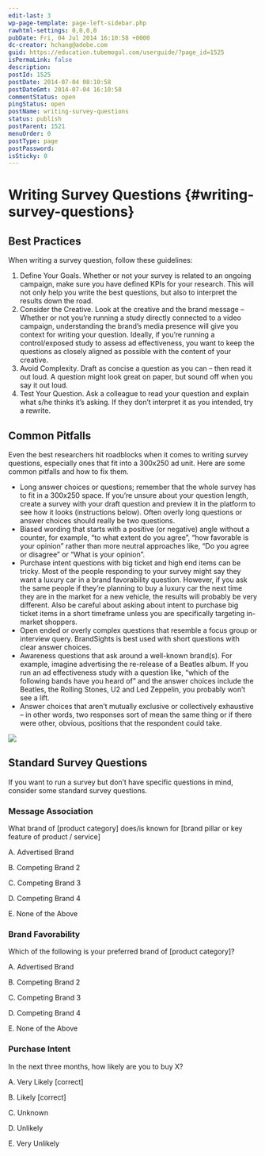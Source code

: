 ```yaml
---
edit-last: 3
wp-page-template: page-left-sidebar.php
rawhtml-settings: 0,0,0,0
pubDate: Fri, 04 Jul 2014 16:10:58 +0000
dc-creator: hchang@adobe.com
guid: https://education.tubemogul.com/userguide/?page_id=1525
isPermaLink: false
description: 
postId: 1525
postDate: 2014-07-04 08:10:58
postDateGmt: 2014-07-04 16:10:58
commentStatus: open
pingStatus: open
postName: writing-survey-questions
status: publish
postParent: 1521
menuOrder: 0
postType: page
postPassword: 
isSticky: 0
---
```


# Writing Survey Questions {#writing-survey-questions}

## Best Practices
  
When writing a survey question, follow these guidelines:

1. Define Your Goals. Whether or not your survey is related to an ongoing campaign, make sure you have defined KPIs for your research. This will not only help you write the best questions, but also to interpret the results down the road.
1. Consider the Creative. Look at the creative and the brand message – Whether or not you’re running a study directly connected to a video campaign, understanding the brand’s media presence will give you context for writing your question.  Ideally, if you’re running a control/exposed study to assess ad effectiveness, you want to keep the questions as closely aligned as possible with the content of your creative.
1. Avoid Complexity. Draft as concise a question as you can – then read it out loud.   A question might look great on paper, but sound off when you say it out loud.
1. Test Your Question. Ask a colleague to read your question and explain what s/he thinks it’s asking.  If they don’t interpret it as you intended, try a rewrite.

## Common Pitfalls
  
Even the best researchers hit roadblocks when it comes to writing survey questions, especially ones that fit into a 300x250 ad unit.  Here are some common pitfalls and how to fix them.

* Long answer choices or questions; remember that the whole survey has to fit in a 300x250 space.   If you’re unsure about your question length, create a survey with your draft question and preview it in the platform to see how it looks (instructions below).   Often overly long questions or answer choices should really be two questions.
* Biased wording that starts with a positive (or negative) angle without a counter, for example, “to what extent do you agree”, “how favorable is your opinion” rather than more neutral approaches like, “Do you agree or disagree” or “What is your opinion”.
* Purchase intent questions with big ticket and high end items can be tricky.  Most of the people responding to your survey might say they want a luxury car in a brand favorability question.  However, if you ask the same people if they’re planning to buy a luxury car the next time they are in the market for a new vehicle, the results will probably be very different. Also be careful about asking about intent to purchase big ticket items in a short timeframe unless you are specifically targeting in-market shoppers.
* Open ended or overly complex questions that resemble a focus group or interview query.  BrandSights is best used with short questions with clear answer choices.
* Awareness questions that ask around a well-known brand(s).   For example, imagine advertising the re-release of a Beatles album.  If you run an ad effectiveness study with a question like, “which of the following bands have you heard of” and the answer choices include the Beatles, the Rolling Stones, U2 and Led Zeppelin, you probably won’t see a lift.
* Answer choices that aren’t mutually exclusive or collectively exhaustive – in other words, two responses sort of mean the same thing or if there were other, obvious, positions that the respondent could take.

![](https://help.tubemogul.com:8443/download/attachments/951463/line%2011.37.19%20AM.jpg?version=1&modificationDate=1364431203000&api=v2)

## Standard Survey Questions
  
If you want to run a survey but don’t have specific questions in mind, consider some standard survey questions.

### Message Association

What brand of [product category] does/is known for [brand pillar or key feature of product / service]

A. Advertised Brand

B. Competing Brand 2

C. Competing Brand 3

D. Competing Brand 4

E. None of the Above

### Brand Favorability

Which of the following is your preferred brand of [product category]?

A. Advertised Brand

B. Competing Brand 2

C. Competing Brand 3

D. Competing Brand 4

E. None of the Above

### Purchase Intent

In the next three months, how likely are you to buy X?

A. Very Likely [correct]

B. Likely [correct]

C. Unknown

D. Unlikely

E. Very Unlikely

